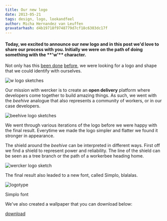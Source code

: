 ```yaml
---
title: Our new logo
date: 2013-05-21
tags: design, logo, lookandfeel
author: Micha Hernandez van Leuffen
gravatarhash: d4b19718f9748779d7cf18c6303dc17f
---
```


<h4 class="subheader">
Today, we excited to announce our new logo and in this post we'd love to share our process with you. Initially we were on the path of doing something with the **'w'** character.
</h4>

Not only has this [been done](http://wikipedia.org) [before](http://wordpress.com), we were looking for a logo and shape that we could identify with ourselves.

![w logo sketches](http://f.cl.ly/items/2B1q1n2e2W2b0V0L1j1q/blogpost_logo_img_1.jpg)


Our mission with wercker is to create an **open delivery** platform  where developers come together to build amazing things. As such, we went with the *beehive* analogue that also represents a community of workers, or in our case developers.

![beehive logo sketches](http://f.cl.ly/items/2L2H35131G112n1p1I1p/blogpost_logo_img_2.jpg)

We went through various iterations of the logo before we were happy with the final result. Everytime we made the logo simpler and flatter we found it stronger in appearance.

The shield around the *beehive* can be interpreted in different ways.
First off we find a shield to represent power and reliability.
The line of the shield can be seen as a tree branch or the path of a workerbee heading home.

![wercker logo sketch](http://f.cl.ly/items/3x0o0Z050Z1N2P3L1f40/blogpost_logo_img_3.jpg)

The final result also leaded to a new font, called Simplo, blalalas.

![logotype](http://f.cl.ly/items/3o323i4710422L2V2T1X/blogpost_logo_img_4.png)

Simplo font

We've also created a wallpaper that you can download below:

[download](http://f.cl.ly/items/1e3w3X0e073d322y0R35/wercker_wallpaper.png)




